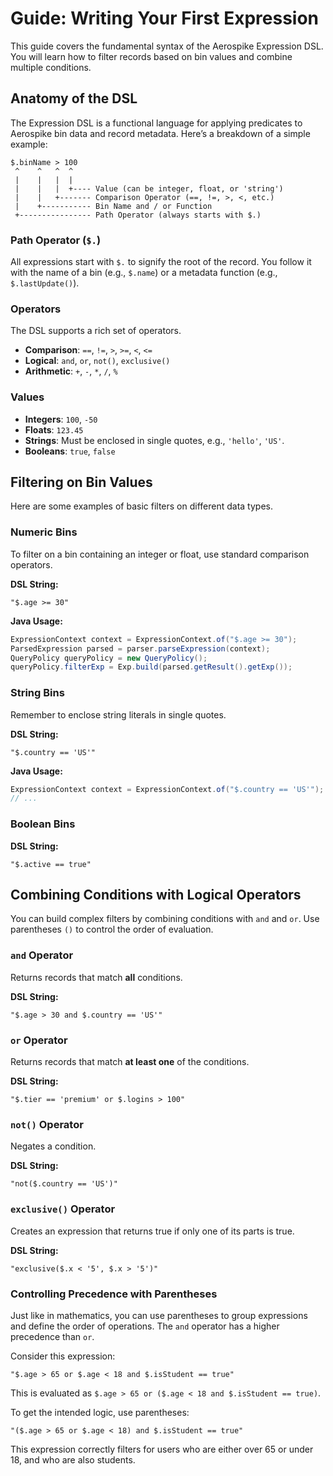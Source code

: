 # Guide: Writing Your First Expression

This guide covers the fundamental syntax of the Aerospike Expression DSL. You will learn how to filter records based on bin values and combine multiple conditions.

## Anatomy of the DSL

The Expression DSL is a functional language for applying predicates to Aerospike bin data and record metadata. Here’s a breakdown of a simple example:

```
$.binName > 100
 ^    ^   ^  ^
 |    |   |  |
 |    |   |  +---- Value (can be integer, float, or 'string')
 |    |   +------- Comparison Operator (==, !=, >, <, etc.)
 |    +----------- Bin Name and / or Function
 +---------------- Path Operator (always starts with $.)
```

### Path Operator (`$.`)

All expressions start with `$.` to signify the root of the record. You follow it with the name of a bin (e.g., `$.name`) or a metadata function (e.g., `$.lastUpdate()`).

### Operators

The DSL supports a rich set of operators.

*   **Comparison**: `==`, `!=`, `>`, `>=`, `<`, `<=`
*   **Logical**: `and`, `or`, `not()`, `exclusive()`
*   **Arithmetic**: `+`, `-`, `*`, `/`, `%`

### Values

*   **Integers**: `100`, `-50`
*   **Floats**: `123.45`
*   **Strings**: Must be enclosed in single quotes, e.g., `'hello'`, `'US'`.
*   **Booleans**: `true`, `false`

## Filtering on Bin Values

Here are some examples of basic filters on different data types.

### Numeric Bins

To filter on a bin containing an integer or float, use standard comparison operators.

**DSL String:**
```
"$.age >= 30"
```

**Java Usage:**
```java
ExpressionContext context = ExpressionContext.of("$.age >= 30");
ParsedExpression parsed = parser.parseExpression(context);
QueryPolicy queryPolicy = new QueryPolicy();
queryPolicy.filterExp = Exp.build(parsed.getResult().getExp());
```

### String Bins

Remember to enclose string literals in single quotes.

**DSL String:**
```
"$.country == 'US'"
```

**Java Usage:**
```java
ExpressionContext context = ExpressionContext.of("$.country == 'US'");
// ...
```

### Boolean Bins

**DSL String:**
```
"$.active == true"
```

## Combining Conditions with Logical Operators

You can build complex filters by combining conditions with `and` and `or`. Use parentheses `()` to control the order of evaluation.

### `and` Operator

Returns records that match **all** conditions.

**DSL String:**
```
"$.age > 30 and $.country == 'US'"
```

### `or` Operator

Returns records that match **at least one** of the conditions.

**DSL String:**
```
"$.tier == 'premium' or $.logins > 100"
```

### `not()` Operator

Negates a condition.

**DSL String:**
```
"not($.country == 'US')"
```

### `exclusive()` Operator

Creates an expression that returns true if only one of its parts is true.

**DSL String:**
```
"exclusive($.x < '5', $.x > '5')"
```

### Controlling Precedence with Parentheses

Just like in mathematics, you can use parentheses to group expressions and define the order of operations. The `and` operator has a higher precedence than `or`.

Consider this expression:
```
"$.age > 65 or $.age < 18 and $.isStudent == true"
```

This is evaluated as `$.age > 65 or ($.age < 18 and $.isStudent == true)`.

To get the intended logic, use parentheses:
```
"($.age > 65 or $.age < 18) and $.isStudent == true"
```
This expression correctly filters for users who are either over 65 or under 18, and who are also students.
